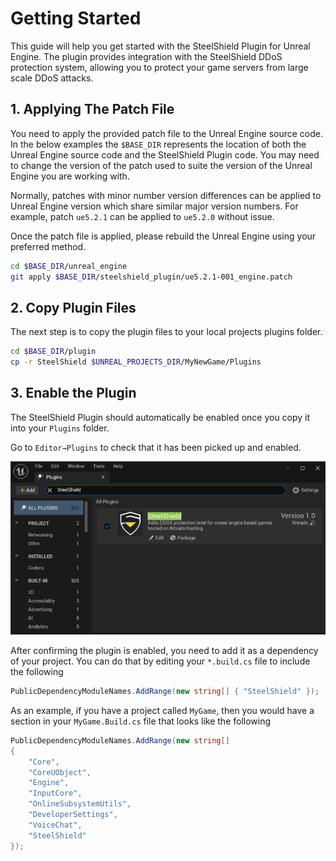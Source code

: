 # Getting Started

This guide will help you get started with the SteelShield Plugin for Unreal Engine. The plugin provides integration
with the SteelShield DDoS protection system, allowing you to protect your game servers from large scale DDoS attacks.

## 1. Applying The Patch File

You need to apply the provided patch file to the Unreal Engine source code. In the below examples the `$BASE_DIR`
represents the location of both the Unreal Engine source code and the SteelShield Plugin code. You may need to change
the version of the patch used to suite the version of the Unreal Engine you are working with.

Normally, patches with minor number version differences can be applied to Unreal Engine version which share similar major
version numbers. For example, patch `ue5.2.1` can be applied to `ue5.2.0` without issue.

Once the patch file is applied, please rebuild the Unreal Engine using your preferred method.

```bash
cd $BASE_DIR/unreal_engine
git apply $BASE_DIR/steelshield_plugin/ue5.2.1-001_engine.patch
```

## 2. Copy Plugin Files

The next step is to copy the plugin files to your local projects plugins folder.

```bash
cd $BASE_DIR/plugin
cp -r SteelShield $UNREAL_PROJECTS_DIR/MyNewGame/Plugins
```

## 3. Enable the Plugin

The SteelShield Plugin should automatically be enabled once you copy it into your `Plugins` folder.

Go to `Editor→Plugins` to check that it has been picked up and enabled.

![SteelShield Plugin in Unreal Editor](images/sts_plugin_in_editor.png)

After confirming the plugin is enabled, you need to add it as a dependency of your project.
You can do that by editing your `*.build.cs` file to include the following

```csharp
PublicDependencyModuleNames.AddRange(new string[] { "SteelShield" });
```

As an example, if you have a project called `MyGame`, then you would have a section in your `MyGame.Build.cs` file that
looks like the following

```csharp
PublicDependencyModuleNames.AddRange(new string[]
{
    "Core",
    "CoreUObject",
    "Engine",
    "InputCore",
    "OnlineSubsystemUtils",
    "DeveloperSettings",
    "VoiceChat",
    "SteelShield"
});
```
